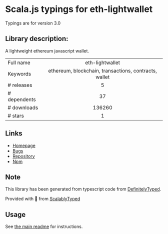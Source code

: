 
# Scala.js typings for eth-lightwallet

Typings are for version 3.0

## Library description:
A lightweight ethereum javascript wallet.

|                    |                 |
| ------------------ | :-------------: |
| Full name          | eth-lightwallet |
| Keywords           | ethereum, blockchain, transactions, contracts, wallet |
| # releases         | 5 |
| # dependents       | 37 |
| # downloads        | 136260 |
| # stars            | 1 |

## Links
- [Homepage](https://github.com/ConsenSys/eth-lightwallet#readme)
- [Bugs](https://github.com/ConsenSys/eth-lightwallet/issues)
- [Repository](https://github.com/ConsenSys/eth-lightwallet)
- [Npm](https://www.npmjs.com/package/eth-lightwallet)
    


## Note
This library has been generated from typescript code from [DefinitelyTyped](https://definitelytyped.org).

Provided with :purple_heart: from [ScalablyTyped](https://github.com/oyvindberg/ScalablyTyped)

## Usage
See [the main readme](../../readme.md) for instructions.


